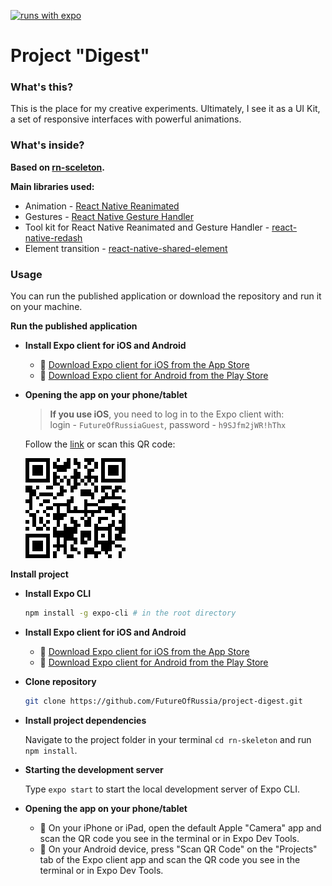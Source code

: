 [![runs with expo](https://img.shields.io/badge/Runs%20with%20Expo-000.svg?style=flat-square&logo=EXPO&labelColor=f3f3f3&logoColor=000)](https://expo.io/)
# Project "Digest"
### What's this?
This is the place for my creative experiments. Ultimately, I see it as a UI Kit, a set of responsive interfaces with powerful animations.
### What's inside?
**Based on [rn-sceleton](https://github.com/FutureOfRussia/rn-skeleton).**  

**Main libraries used:**
  * Animation - [React Native Reanimated](https://software-mansion.github.io/react-native-reanimated/)
  * Gestures - [React Native Gesture Handler](https://software-mansion.github.io/react-native-gesture-handler/docs/getting-started.html)
  * Tool kit for React Native Reanimated and Gesture Handler - [react-native-redash](https://github.com/wcandillon/react-native-redash)
  * Element transition - [react-native-shared-element](https://github.com/IjzerenHein/react-native-shared-element)
### Usage
You can run the published application or download the repository and run it on your machine.  

**Run the published application**  

* **Install Expo client for iOS and Android**  
  * 🍎 [Download Expo client for iOS from the App Store](https://itunes.com/apps/exponent)
  * 🤖 [Download Expo client for Android from the Play Store](https://play.google.com/store/apps/details?id=host.exp.exponent)

* **Opening the app on your phone/tablet**  

  >**If you use iOS**, you need to log in to the Expo client with:  
  >login - `FutureOfRussiaGuest`, password - `h9SJfm2jWR!hThx`  

  Follow the [link](https://expo.io/@futureofrussiaguest/Digest) or scan this QR code:  

  ![](https://github.com/FutureOfRussia/project-digest/blob/master/assets/images/link(guest).png?raw=true)  

**Install project**  

* **Install Expo CLI**  
  
  ```sh
  npm install -g expo-cli # in the root directory
  ```
  
* **Install Expo client for iOS and Android**  
  
  * 🍎 [Download Expo client for iOS from the App Store](https://itunes.com/apps/exponent)
  * 🤖 [Download Expo client for Android from the Play Store](https://play.google.com/store/apps/details?id=host.exp.exponent)
  
* **Clone repository** 

  ```bash
  git clone https://github.com/FutureOfRussia/project-digest.git
  ```

* **Install project dependencies**  
  
  Navigate to the project folder in your terminal `cd rn-skeleton` and  run `npm install`.  
  
* **Starting the development server**  
  
  Type ```expo start``` to start the local development server of Expo CLI.  
  
* **Opening the app on your phone/tablet**  
  
  * 🍎 On your iPhone or iPad, open the default Apple "Camera" app and scan the QR code you see in the terminal or in Expo Dev Tools.
  * 🤖 On your Android device, press "Scan QR Code" on the "Projects" tab of the Expo client app and scan the QR code you see in the terminal or in Expo Dev Tools.
  
